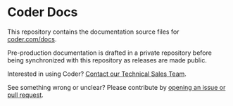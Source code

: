 # Coder Docs

This repository contains the documentation source files for [coder.com/docs](https://coder.com/docs).

Pre-production documentation is drafted in a private repository before being
synchronized with this repository as releases are made public.

Interested in using Coder? [Contact our Technical Sales Team](https://coder.com/contact).

See something wrong or unclear? Please contribute by [opening an issue or pull request](https://github.com/cdr/docs/issues/new).
